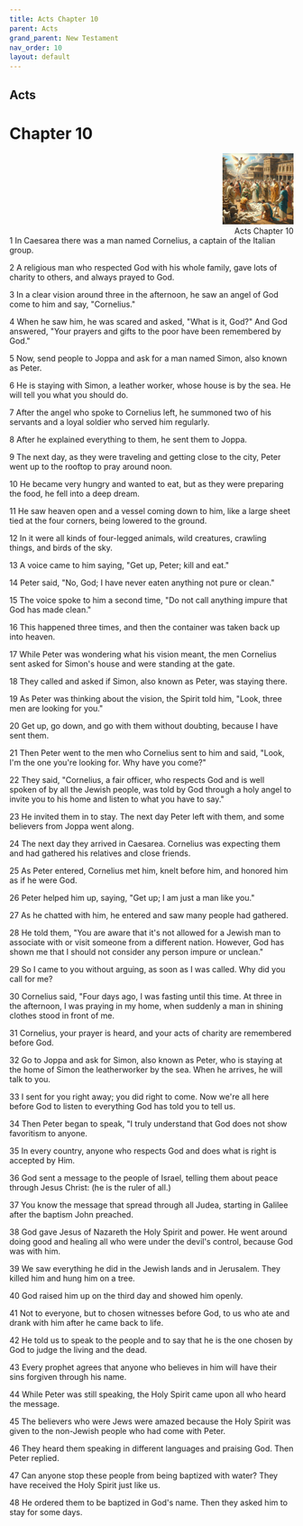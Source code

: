 ```yaml
---
title: Acts Chapter 10
parent: Acts
grand_parent: New Testament
nav_order: 10
layout: default
---
```


## Acts

# Chapter 10

<div style="clear: both; text-align: right;">
    <img src="/assets/Image/Acts/500/10.jpg" alt="Acts Chapter 10" class="chapter-image" style="max-width: 25%; height: auto;"/>
    <figcaption style="font-size: 14px;">Acts Chapter 10</figcaption>
</div>
1 In Caesarea there was a man named Cornelius, a captain of the Italian group.

2 A religious man who respected God with his whole family, gave lots of charity to others, and always prayed to God.

3 In a clear vision around three in the afternoon, he saw an angel of God come to him and say, "Cornelius."

4 When he saw him, he was scared and asked, "What is it, God?" And God answered, "Your prayers and gifts to the poor have been remembered by God."

5 Now, send people to Joppa and ask for a man named Simon, also known as Peter.

6 He is staying with Simon, a leather worker, whose house is by the sea. He will tell you what you should do.

7 After the angel who spoke to Cornelius left, he summoned two of his servants and a loyal soldier who served him regularly.

8 After he explained everything to them, he sent them to Joppa.

9 The next day, as they were traveling and getting close to the city, Peter went up to the rooftop to pray around noon.

10 He became very hungry and wanted to eat, but as they were preparing the food, he fell into a deep dream.

11 He saw heaven open and a vessel coming down to him, like a large sheet tied at the four corners, being lowered to the ground.

12 In it were all kinds of four-legged animals, wild creatures, crawling things, and birds of the sky.

13 A voice came to him saying, "Get up, Peter; kill and eat."

14 Peter said, "No, God; I have never eaten anything not pure or clean."

15 The voice spoke to him a second time, "Do not call anything impure that God has made clean."

16 This happened three times, and then the container was taken back up into heaven.

17 While Peter was wondering what his vision meant, the men Cornelius sent asked for Simon's house and were standing at the gate.

18 They called and asked if Simon, also known as Peter, was staying there.

19 As Peter was thinking about the vision, the Spirit told him, "Look, three men are looking for you."

20 Get up, go down, and go with them without doubting, because I have sent them.

21 Then Peter went to the men who Cornelius sent to him and said, "Look, I'm the one you're looking for. Why have you come?"

22 They said, "Cornelius, a fair officer, who respects God and is well spoken of by all the Jewish people, was told by God through a holy angel to invite you to his home and listen to what you have to say."

23 He invited them in to stay. The next day Peter left with them, and some believers from Joppa went along.

24 The next day they arrived in Caesarea. Cornelius was expecting them and had gathered his relatives and close friends.

25 As Peter entered, Cornelius met him, knelt before him, and honored him as if he were God.

26 Peter helped him up, saying, "Get up; I am just a man like you."

27 As he chatted with him, he entered and saw many people had gathered.

28 He told them, "You are aware that it's not allowed for a Jewish man to associate with or visit someone from a different nation. However, God has shown me that I should not consider any person impure or unclean."

29 So I came to you without arguing, as soon as I was called. Why did you call for me?

30 Cornelius said, "Four days ago, I was fasting until this time. At three in the afternoon, I was praying in my home, when suddenly a man in shining clothes stood in front of me.

31 Cornelius, your prayer is heard, and your acts of charity are remembered before God.

32 Go to Joppa and ask for Simon, also known as Peter, who is staying at the home of Simon the leatherworker by the sea. When he arrives, he will talk to you.

33 I sent for you right away; you did right to come. Now we're all here before God to listen to everything God has told you to tell us.

34 Then Peter began to speak, "I truly understand that God does not show favoritism to anyone.

35 In every country, anyone who respects God and does what is right is accepted by Him.

36 God sent a message to the people of Israel, telling them about peace through Jesus Christ: (he is the ruler of all.)

37 You know the message that spread through all Judea, starting in Galilee after the baptism John preached.

38 God gave Jesus of Nazareth the Holy Spirit and power. He went around doing good and healing all who were under the devil's control, because God was with him.

39 We saw everything he did in the Jewish lands and in Jerusalem. They killed him and hung him on a tree.

40 God raised him up on the third day and showed him openly.

41 Not to everyone, but to chosen witnesses before God, to us who ate and drank with him after he came back to life.

42 He told us to speak to the people and to say that he is the one chosen by God to judge the living and the dead.

43 Every prophet agrees that anyone who believes in him will have their sins forgiven through his name.

44 While Peter was still speaking, the Holy Spirit came upon all who heard the message.

45 The believers who were Jews were amazed because the Holy Spirit was given to the non-Jewish people who had come with Peter.

46 They heard them speaking in different languages and praising God. Then Peter replied.

47 Can anyone stop these people from being baptized with water? They have received the Holy Spirit just like us.

48 He ordered them to be baptized in God's name. Then they asked him to stay for some days.



